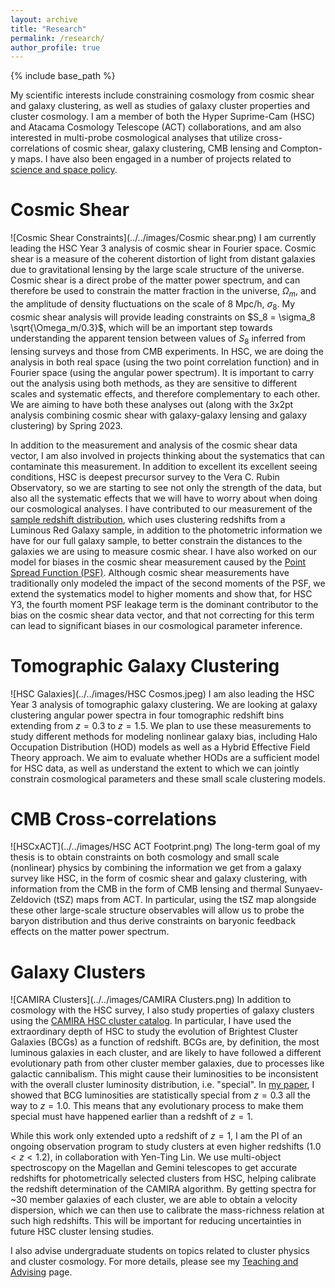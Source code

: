 ```yaml
---
layout: archive
title: "Research"
permalink: /research/
author_profile: true
---
```


{% include base_path %}

My scientific interests include constraining cosmology from cosmic shear and galaxy clustering, as well as studies of galaxy cluster properties and cluster cosmology. I am a member of both the Hyper Suprime-Cam (HSC) and Atacama Cosmology Telescope (ACT) collaborations, and am also interested in multi-probe cosmological analyses that utilize cross-correlations of cosmic shear, galaxy clustering, CMB lensing and Compton-y maps. I have also been engaged in a number of projects related to [science and space policy](../science_policy).

# Cosmic Shear
![Cosmic Shear Constraints](../../images/Cosmic shear.png)
I am currently leading the HSC Year 3 analysis of cosmic shear in Fourier space. Cosmic shear is a measure of the coherent distortion of light from distant galaxies due to gravitational lensing by the large scale structure of the universe. Cosmic shear is a direct probe of the matter power spectrum, and can therefore be used to constrain the matter fraction in the universe, $\Omega_m$, and the amplitude of density fluctuations on the scale of 8 Mpc/h, $\sigma_8$. My cosmic shear analysis will provide leading constraints on $S_8 = \sigma_8 \sqrt{\Omega_m/0.3}$, which will be an important step towards understanding the apparent tension between values of $S_8$ inferred from lensing surveys and those from CMB experiments. In HSC, we are doing the analysis in both real space (using the two point correlation function) and in Fourier space (using the angular power spectrum). It is important to carry out the analysis using both methods, as they are sensitive to different scales and systematic effects, and therefore complementary to each other. We are aiming to have both these analyses out (along with the 3x2pt analysis combining cosmic shear with galaxy-galaxy lensing and galaxy clustering) by Spring 2023. 

In addition to the measurement and analysis of the cosmic shear data vector, I am also involved in projects thinking about the systematics that can contaminate this measurement. In addition to excellent its excellent seeing conditions, HSC is deepest precursor survey to the Vera C. Rubin Observatory, so we are starting to see not only the strength of the data, but also all the systematic effects that we will have to worry about when doing our cosmological analyses. I have contributed to our measurement of the [sample redshift distribution](https://arxiv.org/abs/2211.16516), which uses clustering redshifts from a Luminous Red Galaxy sample, in addition to the photometric information we have for our full galaxy sample, to better constrain the distances to the galaxies we are using to measure cosmic shear. I have also worked on our model for biases in the cosmic shear measurement caused by the [Point Spread Function (PSF)](https://arxiv.org/abs/2212.03257). Although cosmic shear measurements have traditionally only modeled the impact of the second moments of the PSF, we extend the systematics model to higher moments and show that, for HSC Y3, the fourth moment PSF leakage term is the dominant contributor to the bias on the cosmic shear data vector, and that not correcting for this term can lead to significant biases in our cosmological parameter inference.   

# Tomographic Galaxy Clustering
![HSC Galaxies](../../images/HSC Cosmos.jpeg)
I am also leading the HSC Year 3 analysis of tomographic galaxy clustering. We are looking at galaxy clustering angular power spectra in four tomographic redshift bins extending from $z=0.3$ to $z=1.5$. We plan to use these measurements to study different methods for modeling nonlinear galaxy bias, including Halo Occupation Distribution (HOD) models as well as a Hybrid Effective Field Theory approach. We aim to evaluate whether HODs are a sufficient model for HSC data, as well as understand the extent to which we can jointly constrain cosmological parameters and these small scale clustering models. 

# CMB Cross-correlations
![HSCxACT](../../images/HSC ACT Footprint.png)
The long-term goal of my thesis is to obtain constraints on both cosmology and small scale (nonlinear) physics by combining the information we get from a galaxy survey like HSC, in the form of cosmic shear and galaxy clustering, with information from the CMB in the form of CMB lensing and thermal Sunyaev-Zeldovich (tSZ) maps from ACT.  In particular, using the tSZ map alongside these other large-scale structure observables will allow us to probe the baryon distribution and thus derive constraints on baryonic feedback effects on the matter power spectrum.

# Galaxy Clusters
![CAMIRA Clusters](../../images/CAMIRA Clusters.png)
In addition to cosmology with the HSC survey, I also study properties of galaxy clusters using the [CAMIRA HSC cluster catalog](https://github.com/oguri/cluster_catalogs). In particular, I have used the extraordinary depth of HSC to study the evolution of Brightest Cluster Galaxies (BCGs) as a function of redshift. BCGs are, by definition, the most luminous galaxies in each cluster, and are likely to have followed a different evolutionary path from other cluster member galaxies, due to processes like galactic cannibalism. This might cause their luminosities to be inconsistent with the overall cluster luminosity distribution, i.e. "special". In [my paper](https://doi.org/10.1093/mnras/stab2363), I showed that BCG luminosities are statistically special from $z=0.3$ all the way to $z=1.0$. This means that any evolutionary process to make them special must have happened earlier than a redshft of $z=1$.

While this work only extended upto a redshift of $z=1$, I am the PI of an ongoing observation program to study clusters at even higher redshifts ($1.0<z<1.2$), in collaboration with Yen-Ting Lin. We use multi-object spectroscopy on the Magellan and Gemini telescopes to get accurate redshifts for photometrically selected clusters from HSC, helping calibrate the redshift determination of the CAMIRA algorithm. By getting spectra for ~30 member galaxies of each cluster, we are able to obtain a velocity dispersion, which we can then use to calibrate the mass-richness relation at such high redshifts. This will be important for reducing uncertainties in future HSC cluster lensing studies. 

I also advise undergraduate students on topics related to cluster physics and cluster cosmology. For more details, please see my [Teaching and Advising](../teaching) page. 
